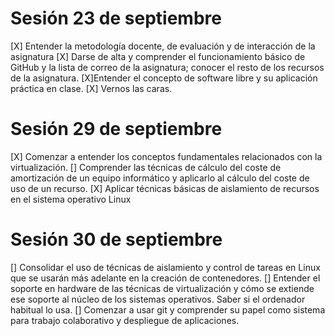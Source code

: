 Sesión 23 de septiembre
============================

[X]  Entender la metodología docente, de evaluación y de interacción de la asignatura
[X] Darse de alta y comprender el funcionamiento básico de GitHub y la lista de correo de la asignatura; conocer el resto de los recursos de la asignatura.
[X]Entender el concepto de software libre y su aplicación práctica en clase.
[X] Vernos las caras.

Sesión 29 de septiembre
=========================
[X] Comenzar a entender los conceptos fundamentales relacionados con la virtualización.
[] Comprender las técnicas de cálculo del coste de amortización de un equipo informático y aplicarlo al cálculo del coste de uso de un recurso.
[X] Aplicar técnicas básicas de aislamiento de recursos en el sistema operativo Linux

Sesión 30 de septiembre
=========================
[] Consolidar el uso de técnicas de aislamiento y control de tareas en Linux que se usarán más adelante en la creación de contenedores.
[] Entender el soporte en hardware de las técnicas de virtualización y cómo se extiende ese soporte al núcleo de los sistemas operativos. Saber si el ordenador habitual lo usa.
[] Comenzar a usar git y comprender su papel como sistema para trabajo colaborativo y despliegue de aplicaciones.
